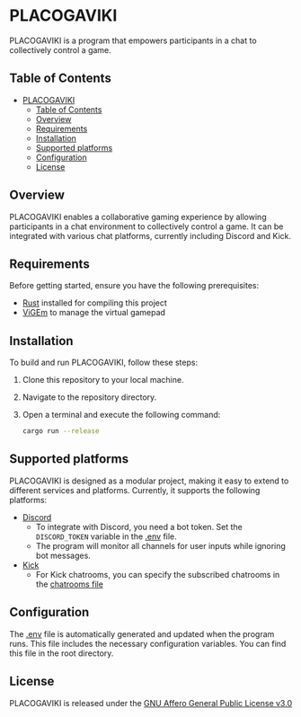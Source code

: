 # PLACOGAVIKI

PLACOGAVIKI is a program that empowers participants in a chat to collectively control a game.

## Table of Contents

- [PLACOGAVIKI](#placogaviki)
  - [Table of Contents](#table-of-contents)
  - [Overview](#overview)
  - [Requirements](#requirements)
  - [Installation](#installation)
  - [Supported platforms](#supported-platforms)
  - [Configuration](#configuration)
  - [License](#license)

## Overview

PLACOGAVIKI enables a collaborative gaming experience by allowing participants in a chat environment to collectively control a game.
It can be integrated with various chat platforms, currently including Discord and Kick.

## Requirements

Before getting started, ensure you have the following prerequisites:

- [Rust](https://www.rust-lang.org/) installed for compiling this project
- [ViGEm](https://github.com/ViGEm/ViGEmBus/releases/latest) to manage the virtual gamepad

## Installation

To build and run PLACOGAVIKI, follow these steps:

1. Clone this repository to your local machine.
2. Navigate to the repository directory.
3. Open a terminal and execute the following command:

    ```sh
    cargo run --release
    ```

## Supported platforms

PLACOGAVIKI is designed as a modular project, making it easy to extend to different services and platforms.
Currently, it supports the following platforms:

- [Discord](https://discord.com/)
  - To integrate with Discord, you need a bot token. Set the `DISCORD_TOKEN` variable in the [.env](./.env) file.
  - The program will monitor all channels for user inputs while ignoring bot messages.
- [Kick](https://kick.com/)
  - For Kick chatrooms, you can specify the subscribed chatrooms in the [chatrooms file](./src/service/kick/chatrooms.rs#L8)

## Configuration

The [.env](./.env) file is automatically generated and updated when the program runs.
This file includes the necessary configuration variables.
You can find this file in the root directory.

## License

PLACOGAVIKI is released under the [GNU Affero General Public License v3.0](https://choosealicense.com/licenses/agpl-3.0)

